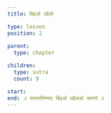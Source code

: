 ```yaml
---
title: बिइओ उद्देसो

type: lesson
position: 2
  
parent:
  type: chapter

children:
  type: sutra
  count: 9

start: 
end: ॥ सत्थपरिण्णाए बिइओ उद्देसओ समत्तो ॥ 
---
```


